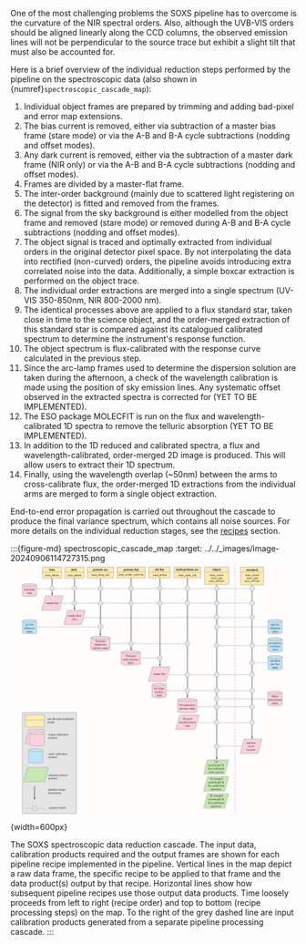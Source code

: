 One of the most challenging problems the SOXS pipeline has to overcome is the curvature of the NIR spectral orders. Also, although the UVB-VIS orders should be aligned linearly along the CCD columns, the observed emission lines will not be perpendicular to the source trace but exhibit a slight tilt that must also be accounted for.

Here is a brief overview of the individual reduction steps performed by the pipeline on the spectroscopic data (also shown in 
{numref}`spectroscopic_cascade_map`):

1. Individual object frames are prepared by trimming and adding bad-pixel and error map extensions.
2. The bias current is removed, either via subtraction of a master bias frame (stare mode) or via the A-B and B-A cycle subtractions (nodding and offset modes).
3. Any dark current is removed, either via the subtraction of a master dark frame (NIR only) or via the A-B and B-A cycle subtractions (nodding and offset modes).
4. Frames are divided by a master-flat frame.
5. The inter-order background (mainly due to scattered light registering on the detector) is fitted and removed from the frames.
6. The signal from the sky background is either modelled from the object frame and removed (stare mode) or removed during A-B and B-A cycle subtractions (nodding and offset modes).
7. The object signal is traced and optimally extracted from individual orders in the original detector pixel space. By not interpolating the data into rectified (non-curved) orders, the pipeline avoids introducing extra correlated noise into the data. Additionally, a simple boxcar extraction is performed on the object trace.
8. The individual order extractions are merged into a single spectrum (UV-VIS 350-850nm, NIR 800-2000 nm).
9. The identical processes above are applied to a flux standard star, taken close in time to the science object, and the order-merged extraction of this standard star is compared against its catalogued calibrated spectrum to determine the instrument's response function.
10. The object spectrum is flux-calibrated with the response curve calculated in the previous step.
11. Since the arc-lamp frames used to determine the dispersion solution are taken during the afternoon, a check of the wavelength calibration is made using the position of sky emission lines. Any systematic offset observed in the extracted spectra is corrected for (YET TO BE IMPLEMENTED).
12. The ESO package MOLECFIT is run on the flux and wavelength-calibrated 1D spectra to remove the telluric absorption (YET TO BE IMPLEMENTED).
13. In addition to the 1D reduced and calibrated spectra, a flux and wavelength-calibrated, order-merged 2D image is produced. This will allow users to extract their 1D spectrum.
14. Finally, using the wavelength overlap (\~50nm) between the arms to cross-calibrate flux, the order-merged 1D extractions from the individual arms are merged to form a single object extraction.

End-to-end error propagation is carried out throughout the cascade to produce the final variance spectrum, which contains all noise sources. For more details on the individual reduction stages, see the [recipes](#recipes-section) section.

:::{figure-md} spectroscopic_cascade_map
:target: ../../_images/image-20240906114727315.png
![image-20240906114727315](../../_images/image-20240906114727315.png){width=600px}

The SOXS spectroscopic data reduction cascade. The input data, calibration products required and the output frames are shown for each pipeline recipe implemented in the pipeline. Vertical lines in the map depict a raw data frame, the specific recipe to be applied to that frame and the data product(s) output by that recipe. Horizontal lines show how subsequent pipeline recipes use those output data products. Time loosely proceeds from left to right (recipe order) and top to bottom (recipe processing steps) on the map. To the right of the grey dashed line are input calibration products generated from a separate pipeline processing cascade. 
:::

